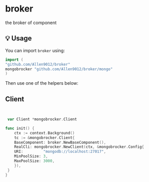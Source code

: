 # broker
the broker of component


## 💡 Usage

You can import `broker` using:

```go
import (
"github.com/Allen9012/broker"
mongobrocker "github.com/Allen9012/broker/mongo"
)

```

Then use one of the helpers below:

##  Client
```go


 var Client *mongobrocker.Client

func init() {
    ctx := context.Background()
    tc := &mongobrocker.Client{
    BaseComponent: broker.NewBaseComponent(),
    RealCli: mongobrocker.NewClient(ctx, &mongobrocker.Config{
    URI:         "mongodb://localhost:27017",
    MinPoolSize: 3,
    MaxPoolSize: 3000,
    }),
 }
}


```
